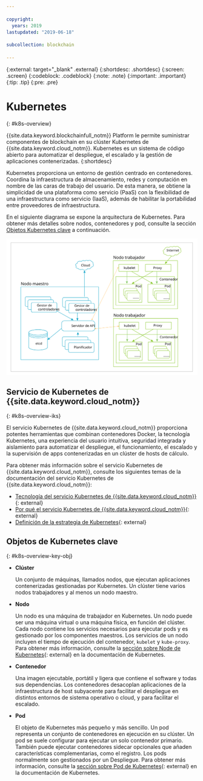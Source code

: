 ```yaml
---

copyright:
  years: 2019
lastupdated: "2019-06-18"

subcollection: blockchain

---
```


{:external: target="_blank" .external}
{:shortdesc: .shortdesc}
{:screen: .screen}
{:codeblock: .codeblock}
{:note: .note}
{:important: .important}
{:tip: .tip}
{:pre: .pre}

# Kubernetes
{: #k8s-overview}

{{site.data.keyword.blockchainfull_notm}} Platform le permite suministrar componentes de blockchain en su clúster Kubernetes de
{{site.data.keyword.cloud_notm}}. Kubernetes es un sistema de código abierto para automatizar el despliegue, el escalado y la gestión de aplicaciones contenerizadas.
{:shortdesc}

Kubernetes proporciona un entorno de gestión centrado en contenedores. Coordina la infraestructura de almacenamiento, redes y computación en nombre de las caras de trabajo del usuario. De esta manera, se obtiene la simplicidad de una plataforma como servicio (PaaS) con la flexibilidad de una infraestructura como servicio (IaaS), además de habilitar la portabilidad entre proveedores de infraestructura.

En el siguiente diagrama se expone la arquitectura de Kubernetes. Para obtener más detalles sobre nodos, contenedores y pod, consulte la sección [Objetos Kubernetes clave](#k8s-overview-key-obj) a continuación.

![Diagrama de la arquitectura de Kubernetes](../images/k8s-archi-diagram.svg "{{site.data.keyword.cloud_notm}} Arquitectura del servicio Kubernetes")


## Servicio de Kubernetes de {{site.data.keyword.cloud_notm}}
{: #k8s-overview-iks}

El servicio Kubernetes de {{site.data.keyword.cloud_notm}} proporciona potentes herramientas que combinan contenedores Docker, la tecnología Kubernetes, una experiencia del usuario intuitiva, seguridad integrada y aislamiento para automatizar el despliegue, el funcionamiento, el escalado y la supervisión de apps contenerizadas en un clúster de hosts de cálculo.

Para obtener más información sobre el servicio Kubernetes de {{site.data.keyword.cloud_notm}}, consulte los siguientes temas de la documentación del servicio Kubernetes de {{site.data.keyword.cloud_notm}}:
- [Tecnología del servicio Kubernetes de {{site.data.keyword.cloud_notm}}](/docs/containers?topic=containers-ibm-cloud-kubernetes-service-technology#ibm-cloud-kubernetes-service-technology){: external}
- [Por qué el servicio Kubernetes de {{site.data.keyword.cloud_notm}}](/docs/containers?topic=containers-cs_ov#cs_ov){: external}
- [Definición de la estrategia de Kubernetes](/docs/containers?topic=containers-strategy#strategy){: external}


## Objetos de Kubernetes clave
{: #k8s-overview-key-obj}

- **Clúster**

  Un conjunto de máquinas, llamados nodos, que ejecutan aplicaciones contenerizadas gestionadas por Kubernetes. Un clúster tiene varios nodos trabajadores y al menos un nodo maestro.

- **Nodo**

  Un nodo es una máquina de trabajador en Kubernetes. Un nodo puede ser una máquina virtual o una máquina física, en función del clúster. Cada nodo contiene los servicios necesarios para ejecutar pods y es gestionado por los componentes maestros. Los servicios de un nodo incluyen el tiempo de ejecución del contenedor, `kubelet` y `kube-proxy`. Para obtener más información, consulte la [sección sobre Node de Kubernetes](https://kubernetes.io/docs/concepts/architecture/nodes/){: external} en la documentación de Kubernetes.

- **Contenedor**

  Una imagen ejecutable, portátil y ligera que contiene el software y todas sus dependencias. Los contenedores desacoplan aplicaciones de la infraestructura de host subyacente para facilitar el despliegue en distintos entornos de sistema operativo o cloud, y para facilitar el escalado.

- **Pod**

  El objeto de Kubernetes más pequeño y más sencillo. Un pod representa un conjunto de contenedores en ejecución en su clúster. Un pod se suele configurar para ejecutar un solo contenedor primario. También puede ejecutar contenedores sidecar opcionales que añaden características complementarias, como el registro. Los pods normalmente son gestionados por un Despliegue. Para obtener más información, consulte la [sección sobre Pod de Kubernetes](https://kubernetes.io/docs/concepts/workloads/pods/pod/){: external} en la documentación de Kubernetes.
